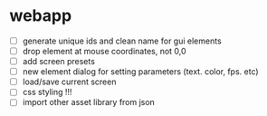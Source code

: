 # webapp

- [ ] generate unique ids and clean name for gui elements
- [ ] drop element at mouse coordinates, not 0,0
- [ ] add screen presets
- [ ] new element dialog for setting parameters (text. color, fps. etc)
- [ ] load/save current screen
- [ ] css styling !!!
- [ ] import other asset library from json
